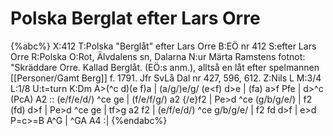 # Polska Berglat efter Lars Orre

{%abc%}
X:412
T:Polska "Berglåt" efter Lars Orre
B:EÖ nr 412
S:efter Lars Orre
R:Polska
O:Rot, Älvdalens sn, Dalarna
N:ur Märta Ramstens fotnot: "Skräddare Orre. Kallad Berglåt. (EÖ:s anm.), alltså en låt efter spelmannen [[Personer/Gamt Berg]] f. 1791. Jfr SvLå Dal nr 427, 596, 612.
Z:Nils L
M:3/4
L:1/8
U:t=turn
K:Dm
A>(^c d)(e f)a | (a/g/)e/g/ (e<f) d>e | (fa) a>f Pfe | d>^c (PcA) A2 ::
(e/f/e/d/) ^ce ge | (f/e/f/g/) a2 {/e}f2 | Pe>d ^ce (g/b/g/e/) | f2 (fd) d>f | Pe>d ^ce ge | 
tf>g a2 f2 | (e/f/e/d/) ^ce g/b/g/e/ | f2 fd d>f | e>d P=c>=B A^G | ^GA A4 :|
{%endabc%}
